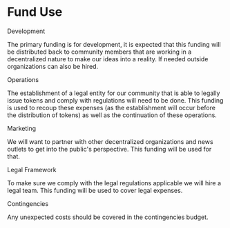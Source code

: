 # Fund Use

Development&#x20;

The primary funding is for development, it is expected that this funding will be distributed back to community members that are working in a decentralized nature to make our ideas into a reality. If needed outside organizations can also be hired.&#x20;

Operations&#x20;

The establishment of a legal entity for our community that is able to legally issue tokens and comply with regulations will need to be done. This funding is used to recoup these expenses (as the establishment will occur before the distribution of tokens) as well as the continuation of these operations.&#x20;

Marketing&#x20;

We will want to partner with other decentralized organizations and news outlets to get into the public's perspective. This funding will be used for that.&#x20;

Legal Framework&#x20;

To make sure we comply with the legal regulations applicable we will hire a legal team. This funding will be used to cover legal expenses.&#x20;

Contingencies&#x20;

Any unexpected costs should be covered in the contingencies budget.
